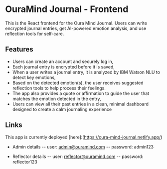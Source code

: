 # OuraMind Journal - Frontend

This is the React frontend for the Oura Mind Journal. Users can write encrypted journal entries, get AI-powered emotion analysis, and use reflection tools for self-care.

## Features

- Users can create an account and securely log in,
- Each journal entry is encrypted before it is saved,
- When a user writes a journal entry, it is analyzed by IBM Watson NLU to detect key emotions,
- Based on the detected emotion(s), the user receives suggested reflection tools to help process their feelings.
- The app also provides a quote or affirmation to guide the user that matches the emotion detected in the entry,
- Users can view all their past entries in a clean, minimal dashboard designed to create a calm journaling experience  

<!-- deployment details -->

## Links

This app is currently deployed [here]:(https://oura-mind-journal.netlify.app/)

- Admin details
-- user: admin@ouramind.com 
-- password: admin123

- Reflector details
-- user: reflector@ouramind.com 
-- password: reflector123
